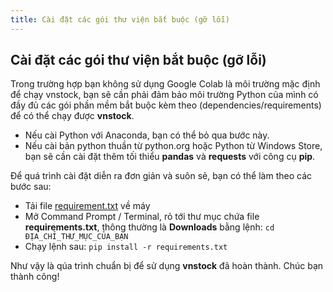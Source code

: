 ```yaml
---
title: Cài đặt các gói thư viện bắt buộc (gỡ lỗi)
---
```


## Cài đặt các gói thư viện bắt buộc (gỡ lỗi)

Trong trường hợp bạn không sử dụng Google Colab là môi trường mặc định để chạy vnstock, bạn sẽ cần phải đảm bảo môi trường Python của mình có đầy đủ các gói phần mềm bắt buộc kèm theo (dependencies/requirements) để có thể chạy được **vnstock**. 
- Nếu cài Python với Anaconda, bạn có thể bỏ qua bước này.
- Nếu cài bản python thuần từ python.org hoặc Python từ Windows Store, bạn sẽ cần cài đặt thêm tối thiểu **pandas** và **requests** với công cụ **pip**.

Để quá trình cài đặt diễn ra đơn giản và suôn sẻ, bạn có thể làm theo các bước sau:
- Tải file [requirement.txt](https://github.com/thinh-vu/vnstock/blob/beta/requirements.txt) về máy
-  Mở Command Prompt / Terminal, rỏ tới thư mục chứa file **requirements.txt**, thông thường là **Downloads** bằng lệnh:
```cd  ĐỊA_CHỈ_THƯ_MỤC_CỦA_BẠN```
-  Chạy lệnh sau: 
```pip install -r requirements.txt```

Như vậy là qúa trình chuẩn bị để sử dụng **vnstock** đã hoàn thành. Chúc bạn thành công!